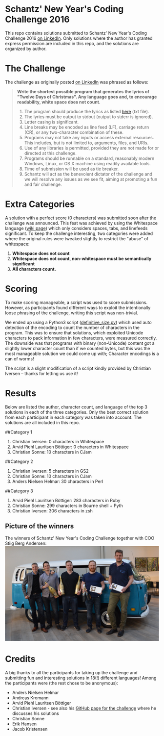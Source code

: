 # Schantz' New Year's Coding Challenge 2016
This repo contains solutions submitted to Schantz' New Year's Coding Challenge 2016 [on LinkedIn](https://www.linkedin.com/pulse/new-years-coding-challenge-espen-h%C3%B8jsgaard).
Only solutions where the author has granted express permission are included in this repo, and the solutions are organized by author.


# The Challenge
The challenge as originally posted [on LinkedIn](https://www.linkedin.com/pulse/new-years-coding-challenge-espen-h%C3%B8jsgaard) was phrased as follows:

> **Write the shortest possible program that generates the lyrics of "Twelve Days of Christmas". Any language goes and, to encourage readability, white space does not count.**
> 
> 1. The program should produce the lyrics as listed [here](http://espen.dk/12_days_of_christmas.txt) (txt file).
> 2. The lyrics must be output to stdout (output to stderr is ignored).
> 3. Letter casing is significant.
> 4. Line breaks may be encoded as line feed (LF), carriage return (CR), or any two-character combination of these.
> 5. Programs may not take any inputs or access external resources. This includes, but is not limited to, arguments, files, and URIs.
> 6. Use of any libraries is permitted, provided they are not made for or directed at this challenge.
> 7. Programs should be runnable on a standard, reasonably modern Windows, Linux, or OS X machine using readily available tools.
> 8. Time of submission will be used as tie breaker.
> 9. Schantz will act as the benevolent dictator of the challenge and we will resolve any issues as we see fit, aiming at promoting a fun and fair challenge. 


# Extra Categories
A solution with a perfect score (0 characters) was submitted soon after the challenge was announced. This feat was achieved by using the Whitespace language ([wiki page](https://en.wikipedia.org/wiki/Whitespace_(programming_language))) which only considers spaces, tabs, and linefeeds significant.
To keep the challenge interesting, two categories were added where the original rules were tweaked slightly to restrict the "abuse" of whitespace:

1. **Whitespace does not count**
2. **Whitespace does not count, non-whitespace must be semantically significant**
3. **All characters count.**


# Scoring
To make scoring manageable, a script was used to score submissions. However, as participants found different ways to exploit the intentionally loose phrasing of the challenge, writing this script was non-trivial.

We ended up using a Python3 script ([definitive_size.py](./definitive_size.py)) which used auto detection of the encoding to count the number of characters in the program. This was to ensure that solutions, which exploited Unicode characters to pack information in few characters, were measured correctly. The downside was that programs with binary (non-Unicode) content got a slightly lower character count than if we counted bytes, but this was the most manageable solution we could come up with; Character encodings is a can of worms!

The script is a slight modification of a script kindly provided by Christian Iversen – thanks for letting us use it!


# Results
Below are listed the author, character count, and language of the top 3 solutions in each of the three categories. Only the best correct solution from each participant in each category was taken into account. The solutions are all included in this repo.

##Category 1
1. Christian Iversen: 0 characters in Whitespace
2. Arvid Piehl Lauritsen Böttiger: 0 characters in Whitespace
3. Christian Sonne: 10 characters in CJam
 
##Category 2
1. Christian Iversen: 5 characters in GS2
2. Christian Sonne: 10 characters in CJam
3. Anders Nielsen Helmar: 30 characters in Perl

##Category 3
1. Arvid Piehl Lauritsen Böttiger: 283 characters in Ruby
2. Christian Sonne: 299 characters in Bourne shell + Pyth
3. Christian Iversen: 306 characters in zsh

## Picture of the winners
The winners of Schantz' New Year's Coding Challenge together with COO Stiig Berg Andersen:
![The winners of Schantz' New Year's Coding Challenge together with COO Stiig Berg Andersen](winners.jpg)


# Credits
A big thanks to all the participants for taking up the challenge and submitting fun and interesting solutions in 18(!) different languages!
Among the participants were (the rest chose to be anonymous):

* Anders Nielsen Helmar
* Andreas Kromann
* Arvid Piehl Lauritsen Böttiger
* Christian Iversen - see also his [GitHub page for the challenge](https://github.com/chrivers/xmas-challenge) where he discusses his solutions
* Christian Sonne
* Erik Hansen
* Jacob Kristensen
